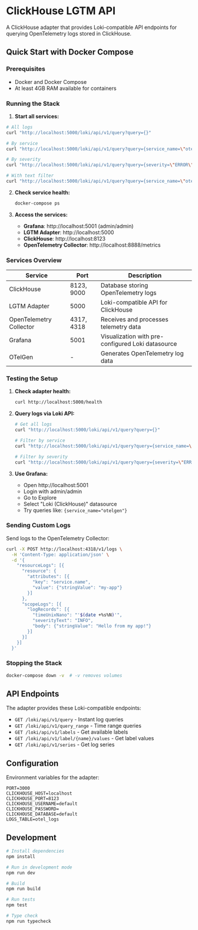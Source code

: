 # ClickHouse LGTM API

A ClickHouse adapter that provides Loki-compatible API endpoints for querying OpenTelemetry logs stored in ClickHouse.

## Quick Start with Docker Compose

### Prerequisites
- Docker and Docker Compose
- At least 4GB RAM available for containers

### Running the Stack

1. **Start all services:**
```bash
# All logs
curl "http://localhost:5000/loki/api/v1/query?query={}"

# By service
curl "http://localhost:5000/loki/api/v1/query?query={service_name=\"otelgen\"}"

# By severity
curl "http://localhost:5000/loki/api/v1/query?query={severity=\"ERROR\"}"

# With text filter
curl "http://localhost:5000/loki/api/v1/query?query={service_name=\"otelgen\"} |= \"log\""
```

2. **Check service health:**
   ```bash
   docker-compose ps
   ```

3. **Access the services:**
   - **Grafana**: http://localhost:5001 (admin/admin)
   - **LGTM Adapter**: http://localhost:5000
   - **ClickHouse**: http://localhost:8123
   - **OpenTelemetry Collector**: http://localhost:8888/metrics

### Services Overview

| Service | Port | Description |
|---------|------|-------------|
| ClickHouse | 8123, 9000 | Database storing OpenTelemetry logs |
| LGTM Adapter | 5000 | Loki-compatible API for ClickHouse |
| OpenTelemetry Collector | 4317, 4318 | Receives and processes telemetry data |
| Grafana | 5001 | Visualization with pre-configured Loki datasource |
| OTelGen | - | Generates OpenTelemetry log data |

### Testing the Setup

1. **Check adapter health:**
   ```bash
   curl http://localhost:5000/health
   ```

2. **Query logs via Loki API:**
   ```bash
   # Get all logs
   curl "http://localhost:5000/loki/api/v1/query?query={}"
   
   # Filter by service
   curl "http://localhost:5000/loki/api/v1/query?query={service_name=\"otelgen\"}"
   
   # Filter by severity
   curl "http://localhost:5000/loki/api/v1/query?query={severity=\"ERROR\"}"
   ```

3. **Use Grafana:**
   - Open http://localhost:5001
   - Login with admin/admin
   - Go to Explore
   - Select "Loki (ClickHouse)" datasource
   - Try queries like: `{service_name="otelgen"}`

### Sending Custom Logs

Send logs to the OpenTelemetry Collector:

```bash
curl -X POST http://localhost:4318/v1/logs \
  -H 'Content-Type: application/json' \
  -d '{
    "resourceLogs": [{
      "resource": {
        "attributes": [{
          "key": "service.name",
          "value": {"stringValue": "my-app"}
        }]
      },
      "scopeLogs": [{
        "logRecords": [{
          "timeUnixNano": "'$(date +%s%N)'",
          "severityText": "INFO",
          "body": {"stringValue": "Hello from my app!"}
        }]
      }]
    }]
  }'
```

### Stopping the Stack

```bash
docker-compose down -v  # -v removes volumes
```

## API Endpoints

The adapter provides these Loki-compatible endpoints:

- `GET /loki/api/v1/query` - Instant log queries
- `GET /loki/api/v1/query_range` - Time range queries  
- `GET /loki/api/v1/labels` - Get available labels
- `GET /loki/api/v1/label/{name}/values` - Get label values
- `GET /loki/api/v1/series` - Get log series

## Configuration

Environment variables for the adapter:

```env
PORT=3000
CLICKHOUSE_HOST=localhost
CLICKHOUSE_PORT=8123
CLICKHOUSE_USERNAME=default
CLICKHOUSE_PASSWORD=
CLICKHOUSE_DATABASE=default
LOGS_TABLE=otel_logs
```

## Development

```bash
# Install dependencies
npm install

# Run in development mode
npm run dev

# Build
npm run build

# Run tests
npm test

# Type check
npm run typecheck
```